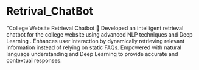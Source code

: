# Retrival_ChatBot
"College Website Retrieval Chatbot 🤖  Developed an intelligent retrieval chatbot for the college website using advanced NLP techniques and Deep Learning . Enhances user interaction by dynamically retrieving relevant information instead of relying on static FAQs. Empowered with natural language understanding and Deep Learning to provide accurate and contextual responses.
